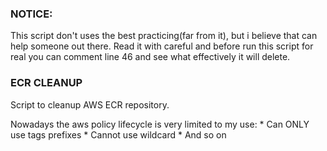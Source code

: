 ### NOTICE:
This script don't uses the best practicing(far from it), but i believe that can help someone out there. Read it with careful and before run this script for real you can comment line 46 and see what effectively it will delete.


### ECR CLEANUP
Script to cleanup AWS ECR repository.

Nowadays the aws policy lifecycle is very limited to my use: 
    * Can ONLY use tags prefixes
    * Cannot use wildcard
    * And so on
